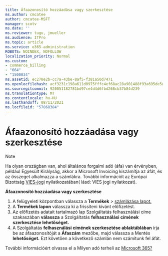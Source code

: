 ```yaml
---
title: Áfaazonosító hozzáadása vagy szerkesztése
ms.author: cmcatee
author: cmcatee-MSFT
manager: scotv
ms.date: ''
ms.reviewer: tugu, jmueller
ms.audience: ITPro
ms.topic: article
ms.service: o365-administration
ROBOTS: NOINDEX, NOFOLLOW
localization_priority: Normal
ms.custom:
- commerce_billing
- "664"
- "1500034"
ms.assetid: ec278e2b-cc7a-43be-8af5-f381a50d7471
ms.openlocfilehash: acf3231c198a611d0975fffc4ef68ac28a901488f93a695de5d8f19bebf80f25
ms.sourcegitcommit: 920051182781bd97ce4d4d6fbd268cb37b84d239
ms.translationtype: MT
ms.contentlocale: hu-HU
ms.lasthandoff: 08/11/2021
ms.locfileid: "57868384"
---
```

# <a name="how-to-add-or-edit-a-vatid"></a>Áfaazonosító hozzáadása vagy szerkesztése

> [!NOTE]
> Ha olyan országban van, ahol általános forgalmi adó (áfa) van érvényben, például Egyesült Királyság, akkor a Microsoft Invoicing kiszámítja az áfát, és az összeget alkalmazza a számlákra. További információt az Európai Bizottság [VIES-jogi](https://go.microsoft.com/fwlink/p/?LinkID=841741) nyilatkozatában( lásd: VIES jogi nyilatkozat).

**Áfaazonosító hozzáadása vagy szerkesztése**

1. A felügyeleti központban válassza a **Termékek** \> [számlázása lapot.](https://go.microsoft.com/fwlink/p/?linkid=842054)
2. A **Termékek lapon** válassza ki a frissíteni kívánt előfizetést.
3. Az előfizetés adatait tartalmazó lap Szolgáltatás felhasználási címe szakaszában **válassza** a Szolgáltatás **felhasználási címének szerkesztése lehetőséget.**
4. A Szolgáltatás **felhasználási címének szerkesztése ablaktáblában** írja be az áfaazonosítóját a **Áfaszám** mezőbe, majd válassza a Mentés **lehetőséget.** Ezt követően a következő számlán nem számítunk fel áfát.

További információért olvassa el a Milyen adó terheli az [Microsoft 365?](https://docs.microsoft.com/microsoft-365/commerce/billing-and-payments/tax-information#what-tax-will-i-be-charged)
